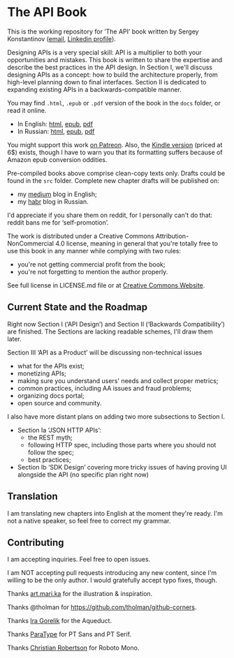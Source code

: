 # The API Book

This is the working repository for ‘The API’ book written by Sergey Konstantinov ([email](mailto:twirl-team@yandex.ru), [Linkedin profile](https://linkedin.com/in/twirl)).

Designing APIs is a very special skill: API is a multiplier to both your opportunities and mistakes. This book is written to share the expertise and describe the best practices in the API design. In Section I, we'll discuss designing APIs as a concept: how to build the architecture properly, from high-level planning down to final interfaces. Section II is dedicated to expanding existing APIs in a backwards-compatible manner.

You may find `.html`, `.epub` or `.pdf` version of the book in the `docs` folder, or read it online.
  * In English: [html](https://twirl.github.io/The-API-Book/docs/API.en.html), [epub](https://twirl.github.io/The-API-Book/docs/API.en.epub), [pdf](https://twirl.github.io/The-API-Book/docs/API.en.pdf)
  * In Russian: [html](https://twirl.github.io/The-API-Book/docs/API.ru.html), [epub](https://twirl.github.io/The-API-Book/docs/API.ru.epub), [pdf](https://twirl.github.io/The-API-Book/docs/API.ru.pdf)

You might support this work [on Patreon](https://www.patreon.com/yatwirl). Also, the [Kindle version](https://www.amazon.com/gp/product/B09RHH44S5/ref=dbs_a_def_rwt_hsch_vapi_tkin_p1_i0) (priced at 6$) exists, though I have to warn you that its formatting suffers because of Amazon epub conversion oddities.

Pre-compiled books above comprise clean-copy texts only. Drafts could be found in the `src` folder. Complete new chapter drafts will be published on:
  * my [medium](https://twirl.medium.com/) blog in English;
  * my [habr](https://habr.com/ru/users/forgotten/posts/) blog in Russian.

I'd appreciate if you share them on reddit, for I personally can't do that: reddit bans me for ‘self-promotion’.

The work is distributed under a Creative Commons Attribution-NonCommercial 4.0 license, meaning in general that you're totally free to use this book in any manner while complying with two rules:
  * you're not getting commercial profit from the book;
  * you're not forgetting to mention the author properly.

See full license in LICENSE.md file or at [Creative Commons Website](http://creativecommons.org/licenses/by-nc/4.0/).

## Current State and the Roadmap

Right now Section I (‘API Design’) and Section II (‘Backwards Compatibility’) are finished. The Sections are lacking readable schemes, I'll draw them later.

Section III ‘API as a Product’ will be discussing non-technical issues
  * what for the APIs exist;
  * monetizing APIs;
  * making sure you understand users' needs and collect proper metrics;
  * common practices, including AA issues and fraud problems;
  * organizing docs portal;
  * open source and community.

I also have more distant plans on adding two more subsections to Section I.
  * Section Ia ‘JSON HTTP APIs’:
    * the REST myth;
    * following HTTP spec, including those parts where you should not follow the spec;
    * best practices;
  * Section Ib ‘SDK Design’ covering more tricky issues of having proving UI alongside the API (no specific plan right now)

## Translation

I am translating new chapters into English at the moment they're ready. I'm not a native speaker, so feel free to correct my grammar.

## Contributing

I am accepting inquiries. Feel free to open issues.

I am NOT accepting pull requests introducing any new content, since I'm willing to be the only author. I would gratefully accept typo fixes, though.

Thanks [art.mari.ka](https://www.instagram.com/art.mari.ka/) for the illustration & inspiration.

Thanks @tholman for https://github.com/tholman/github-corners.

Thanks [Ira Gorelik](https://pixabay.com/users/igorelick-680927/) for the Aqueduct.

Thanks [ParaType](https://www.paratype.ru/) for PT Sans and PT Serif.

Thanks [Christian Robertson](https://twitter.com/cr64) for Roboto Mono.
